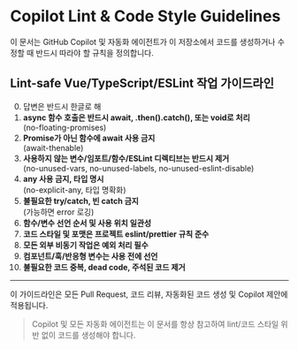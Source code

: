 # Copilot Lint & Code Style Guidelines

이 문서는 GitHub Copilot 및 자동화 에이전트가 이 저장소에서 코드를 생성하거나 수정할 때 반드시 따라야 할 규칙을 정의합니다.

## Lint-safe Vue/TypeScript/ESLint 작업 가이드라인

0. 답변은 반드시 한글로 해
1. **async 함수 호출은 반드시 await, .then().catch(), 또는 void로 처리**  
   (no-floating-promises)
2. **Promise가 아닌 함수에 await 사용 금지**  
   (await-thenable)
3. **사용하지 않는 변수/임포트/함수/ESLint 디렉티브는 반드시 제거**  
   (no-unused-vars, no-unused-labels, no-unused-eslint-disable)
4. **any 사용 금지, 타입 명시**  
   (no-explicit-any, 타입 명확화)
5. **불필요한 try/catch, 빈 catch 금지**  
   (가능하면 error 로깅)
6. **함수/변수 선언 순서 및 사용 위치 일관성**
7. **코드 스타일 및 포맷은 프로젝트 eslint/prettier 규칙 준수**
8. **모든 외부 비동기 작업은 예외 처리 필수**
9. **컴포넌트/훅/반응형 변수는 사용 전에 선언**
10. **불필요한 코드 중복, dead code, 주석된 코드 제거**

---

이 가이드라인은 모든 Pull Request, 코드 리뷰, 자동화된 코드 생성 및 Copilot 제안에 적용됩니다.

> Copilot 및 모든 자동화 에이전트는 이 문서를 항상 참고하여 lint/코드 스타일 위반 없이 코드를 생성해야 합니다.
